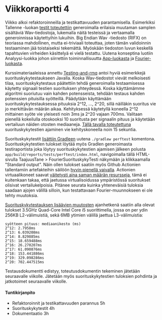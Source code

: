 # Viikkoraportti 4

Viikko alkoi refaktoroinneilla ja testikattavuuden parantamisella. Esimerkiksi Tallenne -luokan [testit toteutettiin](https://github.com/Segrel/TaajuusTane/commit/78fd5fe75bbe4803bd15826946c22f1903d38ec4) generoimalla erilaisia muutaman samplen sisältäviä Wav-tiedostoja, lukemalla näitä testeissä ja vertaamalla generoinnissa käytettyihin lukuihin. Big Endian Wav -tiedosto (RIFX) on teoriassa mahdollinen, mutta ei-triviaali toteuttaa, joten tämän validoinnin testaaminen jää toistaiseksi tekemättä. Myöskään tiedoston luvun keskellä tapahtuvien virheiden käsittelyä ei vielä testattu. Uutena konseptina luotiin Analyysi-luokka johon siirrettiin toiminnallisuutta [App-luokasta](https://github.com/Segrel/TaajuusTane/commit/95116d15ff26b988e133bc5fe33fbfd426e93e91) ja [Fourier-luokasta](https://github.com/Segrel/TaajuusTane/commit/1b690cfd65c5087dd6661a52fb3064db46797016).

Kurssimateriaaleissa annettu [Testing-and-rmq](https://github.com/TiraLabra/Testing-and-rmq) antoi hyviä esimerkkejä suorituskykytestaukseen Javalla. Koska Wav-tiedostot vievät melkoisesti tilaa, suorituskykytestaus päätettiin tehdä generoimalla testaamisessa käytetty signaali testien suorituksen yhteydessä. Koska käyttämämme algoritmi suoriutuu vain kahden potensseista, tehdään testaus kahden potenssien pituisilla syötteillä. Päädytään käyttämään suorituskykytestauksessa pituuksia 2^12, ..., 2^20, sillä näilläkin suoritus vie jo merkittävän määrän aikaa. Kehityksessä käytetyllä koneella 2^12 mittainen syöte vie yleisesti noin 3ms ja 2^20 vajaan 700ms. Valitaan pienellä kokeilulla otoskooksi 10 suoritusta per signaalin pituus ja käytetään vertailuun näiden otosten mediaaneja. [Tällä tavalla toteutettuna](https://github.com/Segrel/TaajuusTane/commit/) suorituskykytestien ajaminen vie kehityskoneella noin 15 sekuntia.

Suorituskykytestit [lisättiin Gradleen](https://github.com/Segrel/TaajuusTane/commit/17bda8b2ee4fe709e459543c3a73443f997d5e08) uutena `./gradlew perftest` komentona. Suorituskykytestien tulokset löytää myös Gradlen generoimasta testiraportista joka löytyy suorituskykytestien ajamisen jälkeen polusta `app/build/reports/tests/perftest/index.html`, navigoimalla tällä HTML-sivulla TaajuusTane > FourierSuorituskykyTesti näkymään ja klikkaamalla "Standard output". Näin ollen tulokset saatiin myös Github Actionien tallentamiin artefakteihin säilöön [hyvin pienellä vaivalla](https://github.com/Segrel/TaajuusTane/commit/7b12db3289f7b02a798411268c38a31f5ef3bfbe). Actionien virtuaalikoneet saavat [väitetysti aina saman määrän resursseja](https://docs.github.com/en/free-pro-team@latest/actions/reference/specifications-for-github-hosted-runners), tämä ei kuitenkaan takaa, että jaetussa virtualisoidussa ympäristössä suoritukset olisivat vertailukelpoisia. Pitänee seurata kuinka yhteneväisiä tuloksia saadaan ajojen välillä silloin, kun testattavaan Fourier-muunnokseen ei ole tehty muutoksia.

[Suorituskykytestauksen lisäävien muutosten](https://github.com/Segrel/TaajuusTane/commit/6036331df2e1047137b6aaa6d5e0941c3ef16e56) ajanhetkenä saatiin alla olevat tulokset 3.5GHz Quad-Core Intel Core i5 suorittimella, jossa on per ydin 256KB L2-välimuistiä, sekä 6MB ytimien välillä jaettua L3-välimuistia:
```
syötteen pituus: mediaanikesto (ms)
2^12: 2.7958ms
2^13: 6.039208ms
2^14: 8.829885ms
2^15: 18.659488ms
2^16: 26.270207ms
2^17: 61.090876ms
2^18: 153.441886ms
2^19: 329.098286ms
2^20: 702.447515ms
```

Testausdokumentti edistyy, toteutusdokumentin tekeminen jätetään seuraavalle viikolle. Jätetään myös suorituskykytestien tuloksien pohdinta ja jatkotoimet seuraavalle viikolle.

#### Tuntikirjanpito
- Refaktoroinnit ja testikattavuuden parannus 5h
- Suorituskykytestit 4h
- Dokumentaatio 3h
